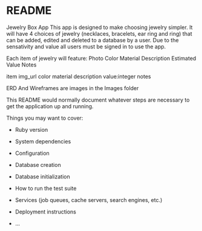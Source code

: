 # README

Jewelry Box App
 This app is designed to make choosing jewelry simpler. It will have 4 choices of jewelry (necklaces, bracelets, ear ring and ring) that can be added, edited and deleted to a database by a user. Due to the sensativity and value all users must be signed in to use the app.

Each item of jewelry will feature:
Photo
Color
Material
Description
Estimated Value
Notes

item img_url color material description value:integer notes 

ERD And Wireframes are images in the Images folder





This README would normally document whatever steps are necessary to get the
application up and running.

Things you may want to cover:

* Ruby version

* System dependencies

* Configuration

* Database creation

* Database initialization

* How to run the test suite

* Services (job queues, cache servers, search engines, etc.)

* Deployment instructions

* ...
